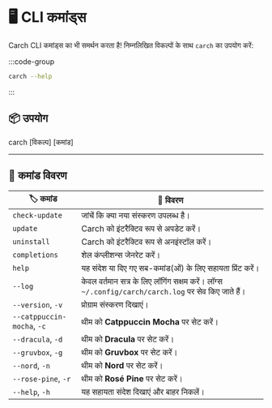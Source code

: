 # 🖥️ CLI कमांड्स  

Carch CLI कमांड्स का भी समर्थन करता है! निम्नलिखित विकल्पों के साथ `carch` का उपयोग करें:  

:::code-group

```sh [⚙️ CLI]
carch --help
```

:::

## 📦 उपयोग

carch [विकल्प] [कमांड]

---

## 🔧 कमांड विवरण

| 🏷️ कमांड                   | 📄 विवरण                                                                                   |
|----------------------------|---------------------------------------------------------------------------------------------------|
| `check-update`             | जांचें कि क्या नया संस्करण उपलब्ध है।                                                              |
| `update`                   | Carch को इंटरैक्टिव रूप से अपडेट करें।                                                                       |
| `uninstall`                | Carch को इंटरैक्टिव रूप से अनइंस्टॉल करें।                                                                    |
| `completions`              | शेल कंप्लीशन्स जेनरेट करें।                                                                       |
| `help`                     | यह संदेश या दिए गए सब-कमांड(ओं) के लिए सहायता प्रिंट करें।                                           |
| `--log`                    | केवल वर्तमान सत्र के लिए लॉगिंग सक्षम करें। लॉग्स `~/.config/carch/carch.log` पर सेव किए जाते हैं।       |
| `--version`, `-v`          | प्रोग्राम संस्करण दिखाएं।                                                                         |
| `--catppuccin-mocha`, `-c` | थीम को **Catppuccin Mocha** पर सेट करें।                                                            |
| `--dracula`, `-d`          | थीम को **Dracula** पर सेट करें।                                                                     |
| `--gruvbox`, `-g`          | थीम को **Gruvbox** पर सेट करें।                                                                     |
| `--nord`, `-n`             | थीम को **Nord** पर सेट करें।                                                                        |
| `--rose-pine`, `-r`        | थीम को **Rosé Pine** पर सेट करें।                                                                   |
| `--help`, `-h`             | यह सहायता संदेश दिखाएं और बाहर निकलें।                                                                  |